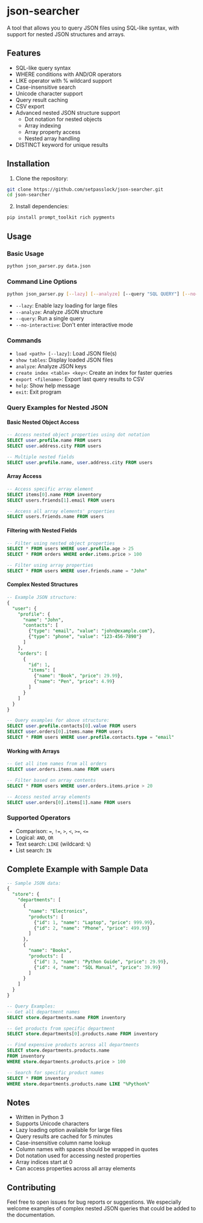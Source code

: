 # json-searcher
A tool that allows you to query JSON files using SQL-like syntax, with support for nested JSON structures and arrays.

## Features
- SQL-like query syntax
- WHERE conditions with AND/OR operators
- LIKE operator with % wildcard support
- Case-insensitive search
- Unicode character support
- Query result caching
- CSV export
- Advanced nested JSON structure support
  - Dot notation for nested objects
  - Array indexing
  - Array property access
  - Nested array handling
- DISTINCT keyword for unique results

## Installation
1. Clone the repository:
```bash
git clone https://github.com/setpasslock/json-searcher.git
cd json-searcher
```

2. Install dependencies:
```bash
pip install prompt_toolkit rich pygments
```

## Usage
### Basic Usage
```bash
python json_parser.py data.json
```

### Command Line Options
```bash
python json_parser.py [--lazy] [--analyze] [--query "SQL QUERY"] [--no-interactive] file1.json [file2.json ...]
```
- `--lazy`: Enable lazy loading for large files
- `--analyze`: Analyze JSON structure
- `--query`: Run a single query
- `--no-interactive`: Don't enter interactive mode

### Commands
- `load <path> [--lazy]`: Load JSON file(s)
- `show tables`: Display loaded JSON files
- `analyze`: Analyze JSON keys
- `create index <table> <key>`: Create an index for faster queries
- `export <filename>`: Export last query results to CSV
- `help`: Show help message
- `exit`: Exit program

### Query Examples for Nested JSON
#### Basic Nested Object Access
```sql
-- Access nested object properties using dot notation
SELECT user.profile.name FROM users
SELECT user.address.city FROM users

-- Multiple nested fields
SELECT user.profile.name, user.address.city FROM users
```

#### Array Access
```sql
-- Access specific array element
SELECT items[0].name FROM inventory
SELECT users.friends[1].email FROM users

-- Access all array elements' properties
SELECT users.friends.name FROM users
```

#### Filtering with Nested Fields
```sql
-- Filter using nested object properties
SELECT * FROM users WHERE user.profile.age > 25
SELECT * FROM orders WHERE order.items.price > 100

-- Filter using array properties
SELECT * FROM users WHERE user.friends.name = "John"
```

#### Complex Nested Structures
```sql
-- Example JSON structure:
{
  "user": {
    "profile": {
      "name": "John",
      "contacts": [
        {"type": "email", "value": "john@example.com"},
        {"type": "phone", "value": "123-456-7890"}
      ]
    },
    "orders": [
      {
        "id": 1,
        "items": [
          {"name": "Book", "price": 29.99},
          {"name": "Pen", "price": 4.99}
        ]
      }
    ]
  }
}

-- Query examples for above structure:
SELECT user.profile.contacts[0].value FROM users
SELECT user.orders[0].items.name FROM users
SELECT * FROM users WHERE user.profile.contacts.type = "email"
```

#### Working with Arrays
```sql
-- Get all item names from all orders
SELECT user.orders.items.name FROM users

-- Filter based on array contents
SELECT * FROM users WHERE user.orders.items.price > 20

-- Access nested array elements
SELECT user.orders[0].items[1].name FROM users
```

### Supported Operators
- Comparison: `=`, `!=`, `>`, `<`, `>=`, `<=`
- Logical: `AND`, `OR`
- Text search: `LIKE` (wildcard: `%`)
- List search: `IN`

## Complete Example with Sample Data
```sql
-- Sample JSON data:
{
  "store": {
    "departments": [
      {
        "name": "Electronics",
        "products": [
          {"id": 1, "name": "Laptop", "price": 999.99},
          {"id": 2, "name": "Phone", "price": 499.99}
        ]
      },
      {
        "name": "Books",
        "products": [
          {"id": 3, "name": "Python Guide", "price": 29.99},
          {"id": 4, "name": "SQL Manual", "price": 39.99}
        ]
      }
    ]
  }
}

-- Query Examples:
-- Get all department names
SELECT store.departments.name FROM inventory

-- Get products from specific department
SELECT store.departments[0].products.name FROM inventory

-- Find expensive products across all departments
SELECT store.departments.products.name 
FROM inventory 
WHERE store.departments.products.price > 100

-- Search for specific product names
SELECT * FROM inventory 
WHERE store.departments.products.name LIKE "%Python%"
```

## Notes
- Written in Python 3
- Supports Unicode characters
- Lazy loading option available for large files
- Query results are cached for 5 minutes
- Case-insensitive column name lookup
- Column names with spaces should be wrapped in quotes
- Dot notation used for accessing nested properties
- Array indices start at 0
- Can access properties across all array elements

## Contributing
Feel free to open issues for bug reports or suggestions. We especially welcome examples of complex nested JSON queries that could be added to the documentation.
